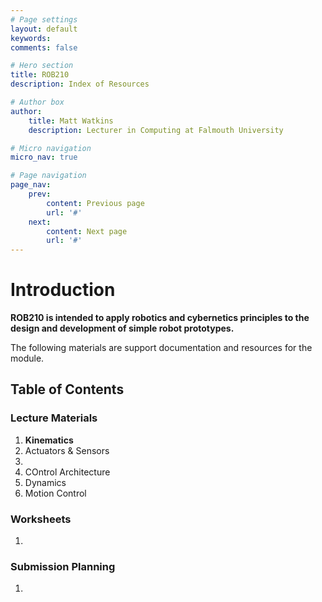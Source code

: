 ```yaml
---
# Page settings
layout: default
keywords:
comments: false

# Hero section
title: ROB210
description: Index of Resources

# Author box
author:
    title: Matt Watkins
    description: Lecturer in Computing at Falmouth University

# Micro navigation
micro_nav: true

# Page navigation
page_nav:
    prev:
        content: Previous page
        url: '#'
    next:
        content: Next page
        url: '#'
---
```


# Introduction

**ROB210 is intended to apply robotics and cybernetics principles to the design and development of simple robot prototypes.**

The following materials are support documentation and resources for the module.

## Table of Contents

### Lecture Materials
 1. **Kinematics**
 2. Actuators & Sensors
 3. 
 4. COntrol Architecture
 5. Dynamics
 6. Motion Control
 

### Worksheets
 1. 


### Submission Planning
 1. 
<!--stackedit_data:
eyJoaXN0b3J5IjpbNzc0MTk0MjM3LC0xODI3NDUxNDQyXX0=
-->